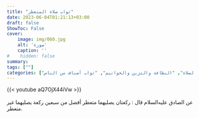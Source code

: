 ```yaml
---
title: "ثواب صلاة المتعطر"
date: 2023-06-04T01:21:13+03:00
draft: false
ShowToc: False
cover:
    image: img/060.jpg
    alt: 'صورة'
    caption: ''
#    hidden: false
summary: 
tags: [""]
categories: ["الصلاة", "النظافة والتزين والخواتيم", "ثواب أصناف من الناس"]
---
```

{{< youtube aQ7OjX44iVw >}}  
 <br>
عن الصادق عليه‌السلام قال : ركعتان يصليهما
متعطر أفضل من سبعين ركعة يصليهما غير متعطر.

